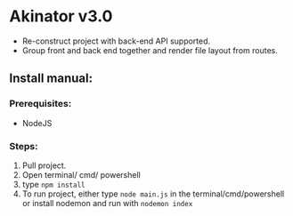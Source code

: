 # Akinator v3.0 
- Re-construct project with back-end API supported. 
- Group front and back end together and render file layout from routes.


## Install manual:
### Prerequisites: 
- NodeJS

### Steps:
1. Pull project.
2. Open terminal/ cmd/ powershell 
3. type `npm install` 
4. To run project, either type `node main.js` in the terminal/cmd/powershell or install nodemon and run with `nodemon index`
